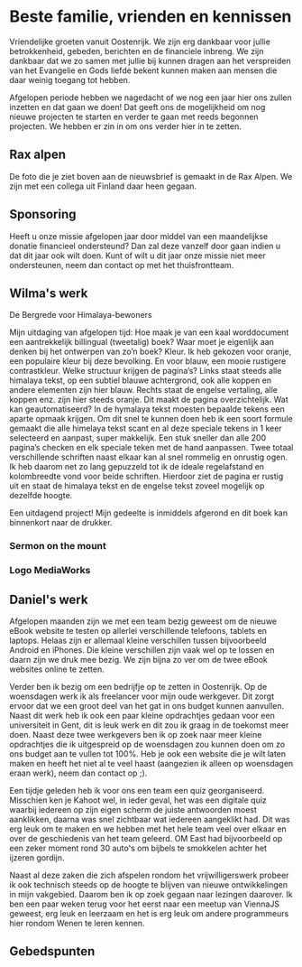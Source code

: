 # Beste familie, vrienden en kennissen

Vriendelijke groeten vanuit Oostenrijk. We zijn erg dankbaar voor jullie betrokkenheid, gebeden, berichten en de financiele inbreng. We zijn dankbaar dat we zo samen met jullie bij kunnen dragen aan het verspreiden van het Evangelie en Gods liefde bekent kunnen maken aan mensen die daar weinig toegang tot hebben.

Afgelopen periode hebben we nagedacht of we nog een jaar hier ons zullen inzetten en dat gaan we doen! Dat geeft ons de mogelijkheid om nog nieuwe projecten te starten en verder te gaan met reeds begonnen projecten. We hebben er zin in om ons verder hier in te zetten.

## Rax alpen

De foto die je ziet boven aan de nieuwsbrief is gemaakt in de Rax Alpen. We zijn met een collega uit Finland daar heen gegaan.

## Sponsoring

Heeft u onze missie afgelopen jaar door middel van een maandelijkse donatie financieel ondersteund? Dan zal deze vanzelf door gaan indien u dat dit jaar ook wilt doen. Kunt of wilt u dit jaar onze missie niet meer ondersteunen, neem dan contact op met het thuisfrontteam.

## Wilma's werk
De Bergrede voor Himalaya-bewoners

Mijn uitdaging van afgelopen tijd: Hoe maak je van een kaal worddocument een aantrekkelijk billingual (tweetalig) boek? 
Waar moet je eigenlijk aan denken bij het ontwerpen van zo’n boek?
Kleur. Ik heb gekozen voor oranje, een populaire kleur bij deze bevolking. En voor blauw, een mooie rustigere contrastkleur.
Welke structuur krijgen de pagina’s? Links staat steeds alle himalaya tekst, op een subtiel blauwe achtergrond, ook alle koppen en andere elementen zijn hier blauw. Rechts staat de engelse vertaling, alle koppen enz. zijn hier steeds oranje. Dit maakt de pagina overzichtelijk.
Wat kan geautomatiseerd? In de hymalaya tekst moesten bepaalde tekens een aparte opmaak krijgen. Om dit snel te kunnen doen heb ik een soort formule gemaakt die alle himelaya tekst scant en al deze speciale tekens in 1 keer selecteerd en aanpast, super makkelijk. Een stuk sneller dan alle 200 pagina’s checken en elk speciale teken met de hand aanpassen.
Twee totaal verschillende schriften naast elkaar kan al snel rommelig en onrustig ogen. Ik heb daarom net zo lang gepuzzeld tot ik de ideale regelafstand en kolombreedte vond voor beide schriften. Hierdoor ziet de pagina er rustig uit en staat de himalaya tekst en de engelse tekst zoveel mogelijk op dezelfde hoogte.

Een uitdagend project! Mijn gedeelte is inmiddels afgerond en dit boek kan binnenkort naar de drukker.

### Sermon on the mount
### Logo MediaWorks

## Daniel's werk

Afgelopen maanden zijn we met een team bezig geweest om de nieuwe eBook website te testen op allerlei verschillende telefoons, tablets en laptops. Helaas zijn er allemaal kleine verschillen tussen bijvoorbeeld Android en iPhones. Die kleine verschillen zijn vaak wel op te lossen en daarn zijn we druk mee bezig. We zijn bijna zo ver om de twee eBook websites online te zetten. 

Verder ben ik bezig om een bedrijfje op te zetten in Oostenrijk. Op de woensdagen werk ik als freelancer voor mijn oude werkgever. Dit zorgt ervoor dat we een groot deel van het gat in ons budget kunnen aanvullen. Naast dit werk heb ik ook een paar kleine opdrachtjes gedaan voor een universiteit in Gent, dit is leuk werk en dit zou ik graag in de toekomst meer doen. Naast deze twee werkgevers ben ik op zoek naar meer kleine opdrachtjes die ik uitgespreid op de woensdagen zou kunnen doen om zo ons budget aan te vullen tot 100%. Heb je ook een website die je wilt laten maken en heeft het niet al te veel haast (aangezien ik alleen op woensdagen eraan werk), neem dan contact op ;). 

Een tijdje geleden heb ik voor ons een team een quiz georganiseerd. Misschien ken je Kahoot wel, in ieder geval, het was een digitale quiz waarbij iedereen op zijn eigen scherm de juiste antwoorden moest aanklikken, daarna was snel zichtbaar wat iedereen aangeklikt had. Dit was erg leuk om te maken en we hebben met het hele team veel over elkaar en over de geschiedenis van het team geleerd. OM East had bijvoorbeeld op een zeker moment rond 30 auto's om bijbels te smokkelen achter het ijzeren gordijn.

Naast al deze zaken die zich afspelen rondom het vrijwilligerswerk probeer ik ook technisch steeds op de hoogte te blijven van nieuwe ontwikkelingen in mijn vakgebied. Daarom ben ik op zoek gegaan naar lezingen daarover. Ik ben een paar weken terug voor het eerst naar een meetup van ViennaJS geweest, erg leuk en leerzaam en het is erg leuk om andere programmeurs hier rondom Wenen te leren kennen.

## Gebedspunten

